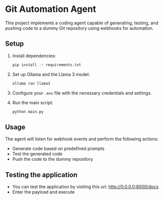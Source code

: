 # Git Automation Agent

This project implements a coding agent capable of generating, testing, and pushing code to a dummy Git repository using webhooks for automation.

## Setup

1. Install dependencies:

   ```bash
   pip install -r requirements.txt
   ```

2. Set up Ollama and the Llama 3 model:

   ```bash
   ollama run llama3
   ```

3. Configure your `.env` file with the necessary credentials and settings.

4. Run the main script:

   ```bash
   python main.py
   ```

## Usage

The agent will listen for webhook events and perform the following actions:

- Generate code based on predefined prompts
- Test the generated code
- Push the code to the dummy repository

## Testing the application

- You can test the application by visiting this url: <http://0.0.0.0:8000/docs>
- Enter the payload and execute
